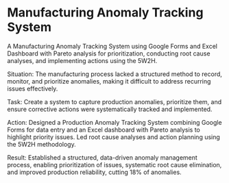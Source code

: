 # Manufacturing Anomaly Tracking System
A Manufacturing Anomaly Tracking System using Google Forms and Excel Dashboard with Pareto analysis for prioritization, conducting root cause analyses, and implementing actions using the 5W2H.

Situation: The manufacturing process lacked a structured method to record, monitor, and prioritize anomalies, making it difficult to address recurring issues effectively.

Task: Create a system to capture production anomalies, prioritize them, and ensure corrective actions were systematically tracked and implemented.

Action: Designed a Production Anomaly Tracking System combining Google Forms for data entry and an Excel dashboard with Pareto analysis to highlight priority issues. Led root cause analyses and action planning using the 5W2H methodology.

Result: Established a structured, data-driven anomaly management process, enabling prioritization of issues, systematic root cause elimination, and improved production reliability, cutting 18% of anomalies.

